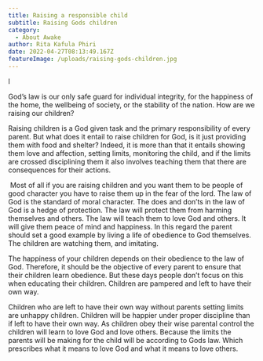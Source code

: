 ```yaml
---
title: Raising a responsible child
subtitle: Raising Gods children
category:
  - About Awake
author: Rita Kafula Phiri
date: 2022-04-27T08:13:49.167Z
featureImage: /uploads/raising-gods-children.jpg
---
```

l

God’s law is our only safe guard for individual integrity, for the happiness of the home, the wellbeing of society, or the stability of the nation. How are we raising our children?

Raising children is a God given task and the primary responsibility of every parent. But what does it entail to raise children for God, is it just providing them with food and shelter? Indeed, it is more than that it entails showing them love and affection, setting limits, monitoring the child, and if the limits are crossed disciplining them it also involves teaching them that there are consequences for their actions.

 Most of all if you are raising children and you want them to be people of good character you have to raise them up in the fear of the lord. The law of God is the standard of moral character. The does and don’ts in the law of God is a hedge of protection. The law will protect them from harming themselves and others. The law will teach them to love God and others. It will give them peace of mind and happiness. In this regard the parent should set a good example by living a life of obedience to God themselves. The children are watching them, and imitating.

The happiness of your children depends on their obedience to the law of God. Therefore, it should be the objective of every parent to ensure that their children learn obedience. But these days people don’t focus on this when educating their children. Children are pampered and left to have their own way.

Children who are left to have their own way without parents setting limits are unhappy children. Children will be happier under proper discipline than if left to have their own way. As children obey their wise parental control the children will learn to love God and love others. Because the limits the parents will be making for the child will be according to Gods law. Which prescribes what it means to love God and what it means to love others.

<!--EndFragment-->